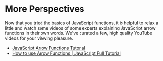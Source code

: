 # More Perspectives

Now that you tried the basics of JavaScript functions, it is helpful to relax a little and watch some videos of some experts explaining JavaScript arrow functions in their own words. We've curated a few, high quality YouTube videos for your viewing pleasure.

* [JavaScript Arrow Functions Tutorial](https://www.youtube.com/watch?v=h33Srr5J9nY)
* [How to use Arrow Functions | JavaScript Full Tutorial](https://www.youtube.com/watch?v=Oy185MF8pnY)